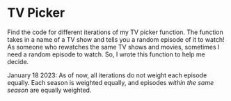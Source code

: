 # TV Picker
Find the code for different iterations of my TV picker function. The function takes in a name of a TV show and tells you a random episode of it to watch! As someone who rewatches the same TV shows and movies, sometimes I need a random episode to watch. So, I wrote this function to help me decide. 

January 18 2023: As of now, all iterations do not weight each episode equally. Each season is weighted equally, and episodes *within the same season* are equally weighted. 

